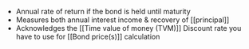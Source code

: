- Annual rate of return if the bond is held until maturity
- Measures both annual interest income & recovery of [[principal]]
- Acknowledges the [[Time value of money (TVM)]]
Discount rate you have to use for [[Bond price(s)]] calculation